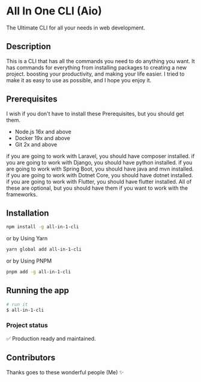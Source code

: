 # All In One CLI (Aio)

The Ultimate CLI for all your needs in web development.

## Description

This is a CLI that has all the commands you need to do anything you want. It has commands for everything from installing packages to creating a new project.
boosting your productivity, and making your life easier. I tried to make it as easy to use as possible, and I hope you enjoy it.

## Prerequisites

I wish if you don't have to install these Prerequisites, but you should get them.

- Node.js 16x and above
- Docker 19x and above
- Git 2x and above

if you are going to work with Laravel, you should have composer installed.
if you are going to work with Django, you should have python installed.
if you are going to work with Spring Boot, you should have java and mvn installed.
if you are going to work with Dotnet Core, you should have dotnet installed.
if you are going to work with Flutter, you should have flutter installed.
All of these are optional, but you should have them if you want to work with the frameworks.

## Installation

```bash
npm install -g all-in-1-cli
```

or by Using Yarn

```bash
yarn global add all-in-1-cli
```

or by Using PNPM

```bash
pnpm add -g all-in-1-cli
```

## Running the app

```bash
# run it
$ all-in-1-cli
```

### Project status

✅ Production ready and maintained.

## Contributors

Thanks goes to these wonderful people (Me) ✨
